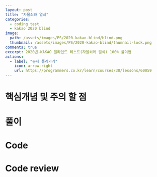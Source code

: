 ```yaml
---
layout: post
title: "자물쇠와 열쇠"
categories:
  - coding test
  - kakao 2020 blind
image:
  path: /assets/images/PS/2020-kakao-blind/blind.png
  thumbnail: /assets/images/PS/2020-kakao-blind/thumnail-lock.png
comments: true
excerpt: 2020년-KAKAO 블라인드 테스트(자물쇠와 열쇠) 100% 풀이법 
actions:
  - label: "문제 풀러가기"
    icon: arrow-right
    url: https://programmers.co.kr/learn/courses/30/lessons/60059
---
```


# 핵심개념 및 주의 할 점

# 풀이

# Code

# Code review
